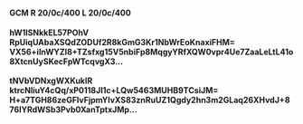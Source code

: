 #### GCM R 20/0c/400 L 20/0c/400
**hW1lSNkkEL57POhV**<br/>**RpUiqUAbaXSQdZODUf2R8kGmG3Kr1NbWrEoKnaxiFHM=**<br/>**VX56+ilnWYZI8+TZsfxg15V5nbiFp8MqgyYRfXQW0vpr4Ue7ZaaLeLtL41o8XtcnUySKecFpWTcqvgX3...**<br/><br/>
**tNVbVDNxgWXKukIR**<br/>**ktrcNliuY4cQq/xP0118JI1c+LQw5463MUHB9TCsiJM=**<br/>**H+a7TGH86zeGFlvFjpmYlvXS83znRuUZ1Qgdy2hn3m2GLaq26XHvdJ+876IYRdWSb3Pvb0XanTptxJMp...**